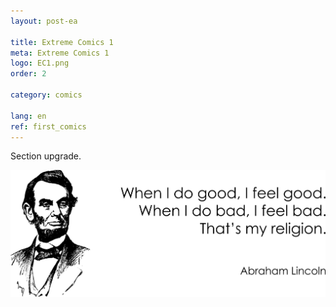 ```yaml
---
layout: post-ea

title: Extreme Comics 1
meta: Extreme Comics 1
logo: EC1.png
order: 2

category: comics

lang: en
ref: first_comics
---
```


Section upgrade.

<a data-fancybox="gallery" href="/img/programming/Lincoln.png"><img src="/img/programming/Lincoln.png" alt=""></a>
